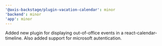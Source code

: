 ```yaml
---
'@axis-backstage/plugin-vacation-calendar': minor
'backend': minor
'app': minor
---
```


Added new plugin for displaying out-of-office events in a react-calendar-timeline. Also added support for microsoft autentication.
